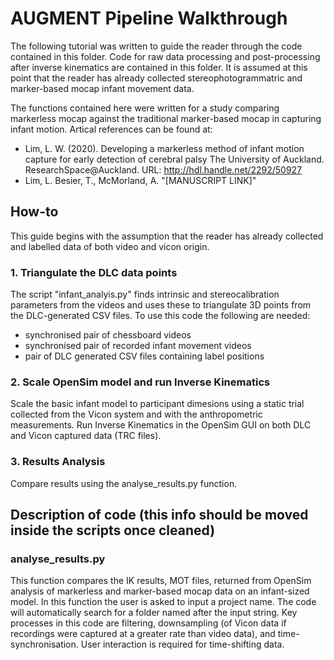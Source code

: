 # AUGMENT Pipeline Walkthrough
The following tutorial was written to guide the reader through the code contained in this folder. Code for raw data processing and post-processing after inverse kinematics
are contained in this folder. It is assumed at this point that the reader has already collected stereophotogrammatric and marker-based mocap infant movement data.  

The functions contained here were written for a study comparing markerless mocap against the traditional marker-based mocap in capturing infant motion. Artical references can be found at:
* Lim, L. W. (2020). Developing a markerless method of infant motion capture for early detection of cerebral palsy The University of Auckland. ResearchSpace@Auckland. URL: http://hdl.handle.net/2292/50927
* Lim, L. Besier, T., McMorland, A. "[MANUSCRIPT LINK]"

## How-to
This guide begins with the assumption that the reader has already collected and labelled data of both video and vicon origin.

### 1. Triangulate the DLC data points
The script "infant_analyis.py" finds intrinsic and stereocalibration parameters from the videos and uses these to triangulate 3D points from the DLC-generated CSV files. To use this code the following are needed:
* synchronised pair of chessboard videos
* synchronised pair of recorded infant movement videos
* pair of DLC generated CSV files containing label positions

### 2. Scale OpenSim model and run Inverse Kinematics
Scale the basic infant model to participant dimesions using a static trial collected from the Vicon system and with the anthropometric measurements. Run Inverse Kinematics in the OpenSim GUI on both DLC and Vicon captured data (TRC files).

### 3. Results Analysis
Compare results using the analyse_results.py function.

## Description of code (this info should be moved inside the scripts once cleaned)
### analyse_results.py
This function compares the IK results, MOT files, returned from OpenSim analysis of markerless and marker-based mocap data on an infant-sized model.
In this function the user is asked to input a project name. The code will automatically search for a folder named after the input string.
Key processes in this code are filtering, downsampling (of Vicon data if recordings were captured at a greater rate than video data), and time-synchronisation.
User interaction is required for time-shifting data.
